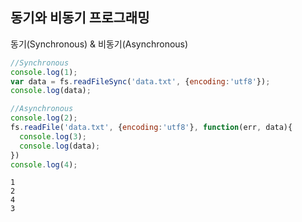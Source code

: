 ## 동기와 비동기 프로그래밍
동기(Synchronous) & 비동기(Asynchronous)  

```javascript
//Synchronous
console.log(1);
var data = fs.readFileSync('data.txt', {encoding:'utf8'});
console.log(data);

//Asynchronous
console.log(2);
fs.readFile('data.txt', {encoding:'utf8'}, function(err, data){
  console.log(3);
  console.log(data);
})
console.log(4);
```

```
1
2
4
3
```
